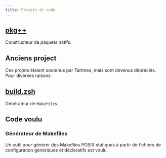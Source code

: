 ```yaml
---
title: Projets et code
...
```


<a href="https://lukc.upyum.com/pkgxx">pkg++</a>
------------------------------------------------

Constructeur de paquets natifs.


Anciens project
---------------

Ces projets étaient soutenus par Tartines, mais sont devenus dépréciés.
Pour diverses raisons.

<a href="https://lukc.upyum.com/build.zsh">build.zsh</a>
--------------------------------------------------------

Générateur de `Makefiles`.


Code voulu
----------

### Générateur de Makefiles

Un outil pour générer des Makefiles POSIX statiques à partir de fichiers
de configuration génériques et déclaratifs est voulu.

